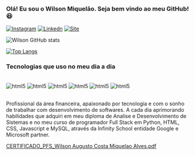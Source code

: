 ### Olá! Eu sou o Wilson Miquelão. Seja bem vindo ao meu GitHub! 😆


[![Instagram](https://img.shields.io/badge/Instagram-E4405F?style=for-the-badge&logo=instagram&logoColor=white)](https://www.instagram.com/wilsonamalves/)
[![Linkedn](https://img.shields.io/badge/LinkedIn-0077B5?style=for-the-badge&logo=linkedin&logoColor=white)](https://www.linkedin.com/in/wilson-augusto-miquel%C3%A3o-abb894149/)
[![Site]([https://img.shields.io/website-up-down-green-red/http/monip.org.svg)](https://wilsonmiquelao.github.io/meu-site/)

![Wilson GitHub stats](https://github-readme-stats.vercel.app/api?username=WilsonMiquelao&show_icons=true&theme=dracula)

[![Top Langs](https://github-readme-stats.vercel.app/api/top-langs/?username=WilsonMiquelao)](https://github.com/anuraghazra/github-readme-stats)

### Tecnologias que uso no meu dia a dia

<div style="display: inline_block"><br/>
    <img align="center" alt="html5" src="https://img.shields.io/badge/Python-3776AB?style=for-the-badge&logo=python&logoColor=white">
    <img align="center" alt="html5" src="https://img.shields.io/badge/HTML-239120?style=for-the-badge&logo=html5&logoColor=white">
    <img align="center" alt="html5" src="https://img.shields.io/badge/CSS-239120?&style=for-the-badge&logo=css3&logoColor=white">
    <img align="center" alt="html5" src="https://img.shields.io/badge/JavaScript-323330?style=for-the-badge&logo=javascript&logoColor=F7DF1E">
    <img align="center" alt="html5" src="https://img.shields.io/badge/Django-092E20?style=for-the-badge&logo=django&logoColor=white">
    <img align="center" alt="html5" src="https://img.shields.io/badge/MySQL-00000F?style=for-the-badge&logo=mysql&logoColor=white">
    
</div><br/>

Profissional da área financeira, apaixonado por tecnologia e com o sonho de trabalhar com desenvolvimento de softwares. A cada dia aprimorando habilidades que adquiri em meu diploma de Analise e Desenvolvimento de Sistemas e no meu curso de programador Full Stack em Python, HTML, CSS, Javascript e MySQL, através da Infinity School entidade Google e Microsoft partner.

[CERTIFICADO_PFS_Wilson Augusto Costa Miquelao Alves.pdf](https://github.com/user-attachments/files/18677895/CERTIFICADO_PFS_Wilson.Augusto.Costa.Miquelao.Alves.pdf)
